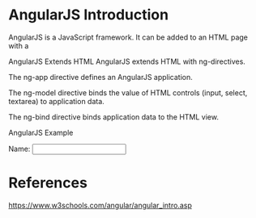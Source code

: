 # AngularJS Introduction

AngularJS is a JavaScript framework. It can be added to an HTML page with a <script> tag.

AngularJS extends HTML attributes with Directives, and binds data to HTML with Expressions.

AngularJS is a JavaScript Framework
AngularJS is a JavaScript framework written in JavaScript.

AngularJS is distributed as a JavaScript file, and can be added to a web page with a script tag:

<script src="https://ajax.googleapis.com/ajax/libs/angularjs/1.6.9/angular.min.js"></script>
AngularJS Extends HTML
AngularJS extends HTML with ng-directives.

The ng-app directive defines an AngularJS application.

The ng-model directive binds the value of HTML controls (input, select, textarea) to application data.

The ng-bind directive binds application data to the HTML view.

AngularJS Example
<!DOCTYPE html>
<html>
<script src="https://ajax.googleapis.com/ajax/libs/angularjs/1.6.9/angular.min.js"></script>
<body>

<div ng-app="">
  <p>Name: <input type="text" ng-model="name"></p>
  <p ng-bind="name"></p>
</div>

</body>
</html>

# References
https://www.w3schools.com/angular/angular_intro.asp
